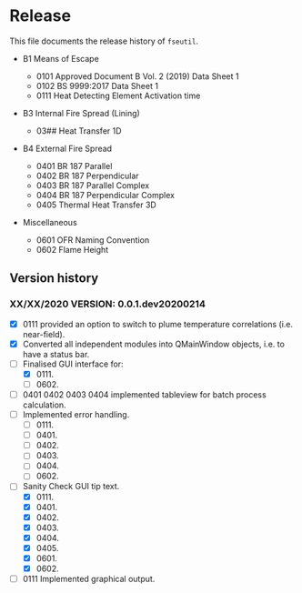 # Release

This file documents the release history of `fseutil`.

- B1 Means of Escape
    - 0101 Approved Document B Vol. 2 (2019) Data Sheet 1
    - 0102 BS 9999:2017 Data Sheet 1
    - 0111 Heat Detecting Element Activation time
    
- B3 Internal Fire Spread (Lining)
    - 03## Heat Transfer 1D
    
- B4 External Fire Spread
    - 0401 BR 187 Parallel
    - 0402 BR 187 Perpendicular
    - 0403 BR 187 Parallel Complex
    - 0404 BR 187 Perpendicular Complex
    - 0405 Thermal Heat Transfer 3D
    
- Miscellaneous
    - 0601 OFR Naming Convention
    - 0602 Flame Height

## Version history

### XX/XX/2020 VERSION: 0.0.1.dev20200214

- [x] 0111 provided an option to switch to plume temperature correlations (i.e. near-field).
- [x] Converted all independent modules into QMainWindow objects, i.e. to have a status bar.
- [ ] Finalised GUI interface for:
    - [x] 0111\.
    - [ ] 0602\.
- [ ] 0401 0402 0403 0404 implemented tableview for batch process calculation.
- [ ] Implemented error handling.
    - [ ] 0111\.
    - [ ] 0401\.
    - [ ] 0402\.
    - [ ] 0403\.
    - [ ] 0404\.
    - [ ] 0602\.
- [ ] Sanity Check GUI tip text.
    - [x] 0111\.
    - [x] 0401\.
    - [x] 0402\.
    - [x] 0403\.
    - [x] 0404\.
    - [x] 0405\.
    - [x] 0601\.
    - [x] 0602\.
- [ ] 0111 Implemented graphical output.
